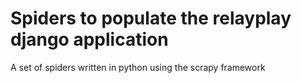 # Spiders to populate the relayplay django application
A set of spiders written in python using the scrapy framework
